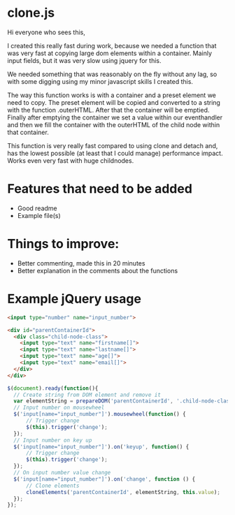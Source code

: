 # clone.js

Hi everyone who sees this,

I created this really fast during work, because we needed a function that was very fast at copying large dom elements within a container. 
Mainly input fields, but it was very slow using jquery for this. 

We needed something that was reasonably on the fly without any lag, so with some digging using my minor javascript skills I created this. 

The way this function works is with a container and a preset element we need to copy. The preset element will be copied and converted to a string with the function .outerHTML. After that the container will be emptied. Finally after emptying the container we set a value within our eventhandler and then we fill the container with the outerHTML of the child node within that container. 

This function is very really fast compared to using clone and detach and, has the lowest possible (at least that I could manage) performance impact. Works even very fast with huge childnodes.

# Features that need to be added

- Good readme
- Example file(s)

# Things to improve:

- Better commenting, made this in 20 minutes
- Better explanation in the comments about the functions


# Example jQuery usage
```html
<input type="number" name="input_number">

<div id="parentContainerId">
  <div class="child-node-class">
    <input type="text" name="firstname[]">
    <input type="text" name="lastname[]">
    <input type="text" name="age[]">
    <input type="text" name="email[]">
  </div>
</div>
```

```javascript
$(document).ready(function(){
  // Create string from DOM element and remove it
  var elementString = prepareDOM('parentContainerId', '.child-node-class');
  // Input number on mousewheel
  $('input[name="input_number"]').mousewheel(function() {
      // Trigger change
      $(this).trigger('change');
  });
  // Input number on key up
  $('input[name="input_number"]').on('keyup', function() {
      // Trigger change
      $(this).trigger('change');
  });
  // On input number value change
  $('input[name="input_number"]').on('change', function () {
      // Clone elements
      cloneElements('parentContainerId', elementString, this.value);
  });
});
```
